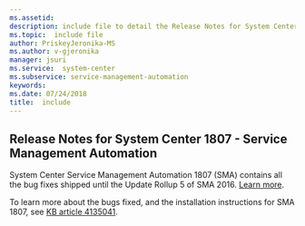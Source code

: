 ```yaml
---
ms.assetid:
description: include file to detail the Release Notes for System Center 1807-Service Management Automation
ms.topic:  include file
author: PriskeyJeronika-MS
ms.author: v-gjeronika
manager: jsuri
ms.service:  system-center
ms.subservice: service-management-automation
keywords:
ms.date: 07/24/2018
title:  include
---
```


## Release Notes for System Center 1807 - Service Management Automation

 System Center Service Management Automation 1807 (SMA) contains all the bug fixes shipped until the Update Rollup 5 of SMA 2016. [Learn more](https://support.microsoft.com/en-in/help/4094929/update-rollup-5-for-system-center-2016-service-management-automation).

To learn more about the bugs fixed, and the installation instructions for SMA 1807, see [KB article 4135041](https://support.microsoft.com/help/4135041).
